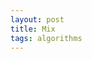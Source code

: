 ```yaml
---
layout: post
title: Mix
tags: algorithms
---
```


<script src="https://gist.github.com/selimslab/28dce41a46b96c556421c58dfb5acbc9.js"></script>

<script src="https://gist.github.com/selimslab/c9f83af8e34d01ad78c64dc6b97cb9b3.js"></script>

<script src="https://gist.github.com/selimslab/40ffc128e782bad0cd18976c03152418.js"></script>

<script src="https://gist.github.com/selimslab/14755fdebc06f2420cc5e6ef35484f0e.js"></script>